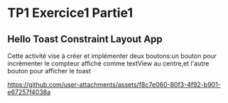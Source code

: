 
# TP1 Exercice1 Partie1
## Hello Toast Constraint Layout App
Cette activité vise à créer et implémenter deux boutons:un bouton pour incrémenter le compteur affiché comme textView au centre,et l'autre bouton pour afficher le toast 

https://github.com/user-attachments/assets/f8c7e060-80f3-4f92-b901-e67257f4038a


